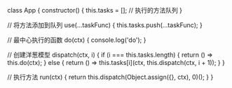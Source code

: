class App {
  constructor() {
    this.tasks = []; // 执行的方法队列
  }
  
  // 将方法添加到队列
  use(...taskFunc) {
    this.tasks.push(...taskFunc);
  }

  // 最中心执行的函数
  do(ctx) {
    console.log('do');
  }
  
  // 创建洋葱模型
  dispatch(ctx, i) {
    if (i === this.tasks.length) {
      return () => this.do(ctx);
    } else {
      return () => this.tasks[i](ctx, this.dispatch(ctx, i + 1));
    }
  }

  // 执行方法
  run(ctx) {
    return this.dispatch(Object.assign({}, ctx), 0)();
  }
}